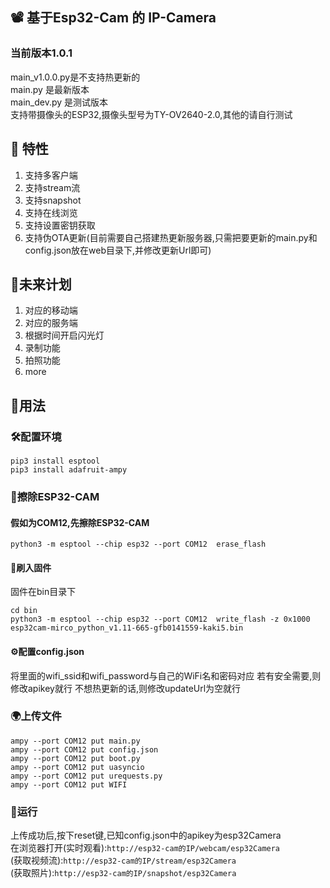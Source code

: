 ## 📽 基于Esp32-Cam 的 IP-Camera

### 当前版本1.0.1
main_v1.0.0.py是不支持热更新的</br>
main.py 是最新版本</br>
main_dev.py 是测试版本</br>
支持带摄像头的ESP32,摄像头型号为TY-OV2640-2.0,其他的请自行测试</br>

## 📍 特性
1. 支持多客户端
2. 支持stream流
3. 支持snapshot
4. 支持在线浏览
5. 支持设置密钥获取
6. 支持伪OTA更新(目前需要自己搭建热更新服务器,只需把要更新的main.py和config.json放在web目录下,并修改更新Url即可)

## 📜未来计划
1. 对应的移动端
2. 对应的服务端
3. 根据时间开启闪光灯
4. 录制功能
5. 拍照功能
6. more

## 📌用法

### 🛠配置环境
```
pip3 install esptool
pip3 install adafruit-ampy
```

### 🔨擦除ESP32-CAM
#### 假如为COM12,先擦除ESP32-CAM
```
python3 -m esptool --chip esp32 --port COM12  erase_flash
```

#### 🔧刷入固件
固件在bin目录下
```
cd bin
python3 -m esptool --chip esp32 --port COM12  write_flash -z 0x1000 esp32cam-mirco_python_v1.11-665-gfb0141559-kaki5.bin
```

#### ⚙配置config.json
将里面的wifi_ssid和wifi_password与自己的WiFi名和密码对应
若有安全需要,则修改apikey就行
不想热更新的话,则修改updateUrl为空就行

### 🌍上传文件
```
ampy --port COM12 put main.py
ampy --port COM12 put config.json
ampy --port COM12 put boot.py
ampy --port COM12 put uasyncio
ampy --port COM12 put urequests.py
ampy --port COM12 put WIFI
```
### 🚀运行
上传成功后,按下reset键,已知config.json中的apikey为esp32Camera</br>
在浏览器打开(实时观看):```http://esp32-cam的IP/webcam/esp32Camera```</br>
(获取视频流):```http://esp32-cam的IP/stream/esp32Camera```</br>
(获取照片):```http://esp32-cam的IP/snapshot/esp32Camera```